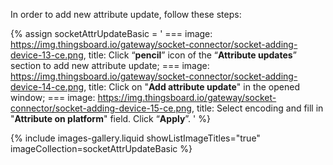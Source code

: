 In order to add new attribute update, follow these steps:

{% assign socketAttrUpdateBasic = '
    ===
        image: https://img.thingsboard.io/gateway/socket-connector/socket-adding-device-13-ce.png,
        title: Click “**pencil**” icon of the “**Attribute updates**” section to add new attribute update;
    ===
        image: https://img.thingsboard.io/gateway/socket-connector/socket-adding-device-14-ce.png,
        title: Click on "**Add attribute update**" in the opened window;
    ===
        image: https://img.thingsboard.io/gateway/socket-connector/socket-adding-device-15-ce.png,
        title: Select encoding and fill in "**Attribute on platform**" field. Click “**Apply**”.
    '
%}

{% include images-gallery.liquid showListImageTitles="true" imageCollection=socketAttrUpdateBasic %}
